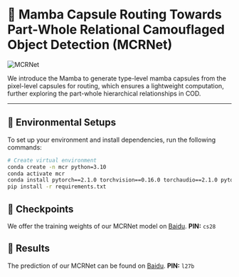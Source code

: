 # 💊 Mamba Capsule Routing Towards Part-Whole Relational Camouflaged Object Detection (MCRNet)


![MCRNet](https://github.com/user-attachments/assets/400b892b-633e-4e41-bf39-25686d4b1179)

We introduce the Mamba to generate type-level mamba capsules from the pixel-level capsules for routing, which ensures a lightweight computation, further exploring the part-whole hierarchical relationships in COD.

---

📌 Environmental Setups
---

To set up your environment and install dependencies, run the following commands:

```bash
# Create virtual environment
conda create -n mcr python=3.10
conda activate mcr
conda install pytorch==2.1.0 torchvision==0.16.0 torchaudio==2.1.0 pytorch-cuda=11.8 -c pytorch -c nvidia
pip install -r requirements.txt
```


📌 Checkpoints
---
We offer the training weights of our MCRNet model on [Baidu](https://pan.baidu.com/s/1YLEqlwbjY_Ks6HcMSmq_Cg). **PIN:** `cs28`


📌 Results
---
The prediction of our MCRNet can be found on [Baidu](https://pan.baidu.com/s/15wjeefYABaWn5RxiT1QhJg). **PIN:** `l27b`
